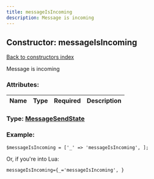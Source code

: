 ```yaml
---
title: messageIsIncoming
description: Message is incoming
---
```

## Constructor: messageIsIncoming  
[Back to constructors index](index.md)



Message is incoming

### Attributes:

| Name     |    Type       | Required | Description |
|----------|:-------------:|:--------:|------------:|



### Type: [MessageSendState](../types/MessageSendState.md)


### Example:

```
$messageIsIncoming = ['_' => 'messageIsIncoming', ];
```  

Or, if you're into Lua:  


```
messageIsIncoming={_='messageIsIncoming', }

```



